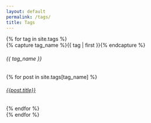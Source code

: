 ```yaml
---
layout: default
permalink: /tags/
title: Tags
---
```

<div id="archives">
{% for tag in site.tags %}
  <div class="archive-group">
    {% capture tag_name %}{{ tag | first }}{% endcapture %}
    <h6 id="#{{ tag_name | slugize }}">{{ tag_name }}</h6>
    <a name="{{ tag_name | slugize }}"></a>
    {% for post in site.tags[tag_name] %}
    <article class="archive-item">
      <h6><a href="{{ root_url }}{{ post.url }}">{{post.title}}</a></h6>
    </article>
    {% endfor %}
  </div>
{% endfor %}
</div>
